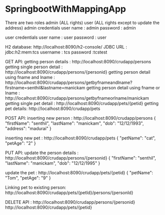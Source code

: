# SpringbootWithMappingApp


There are two roles
admin (ALL rights)
user (ALL rights except to update the address)
admin credentials 
user name : admin
password : admin

user credentials
user name : user
password : user

H2 database: http://localhost:8090/h2-console/
 JDBC URL : jdbc:h2:mem:tcs
 username : tcs
 password :tcstest

GET API:
getting person details : http://localhost:8090/crudapp/persons 
getting single person detail : http://localhost:8090/crudapp/persons/{personid}
getting person detail using fname and lname : http://localhost:8090/crudapp/persons/getbyfnameandlname?firstname=senthil&lastname=manickam 
getting person detail using fname or lname : http://localhost:8090/crudapp/persons/getbyfnameorlname/manickam
getting single pet detail : http://localhost:8090/crudapp/pets/{petid}
getting pet details: http://localhost:8090/crudapp/pets


POST API:
inserting new person : http://localhost:8090/crudapp/persons 
{
        "firstName": "senthil",
        "lastName": "manickam",
        "dob": "12/12/1993",
        "address": "madurai"
}

inserting new pet : http://localhost:8090/crudapp/pets
{ "petName": "cat", "petAge": "2" }



PUT API:
update the person details : http://localhost:8090/crudapp/persons/{personid} 
{ "firstName": "senthil", "lastName": "manickam", "dob": "12/12/1995" }

update the pet : http://localhost:8090/crudapp/pets/{petid}
 { "petName": "Tom", "petAge": "9" }

 
Linking pet to existing person: http://localhost:8090/crudapp/pets/{petId}/persons/{personId}

 
DELETE API :
http://localhost:8090/crudapp/persons/{personid} 
http://localhost:8090/crudapp/pets/{petid}
